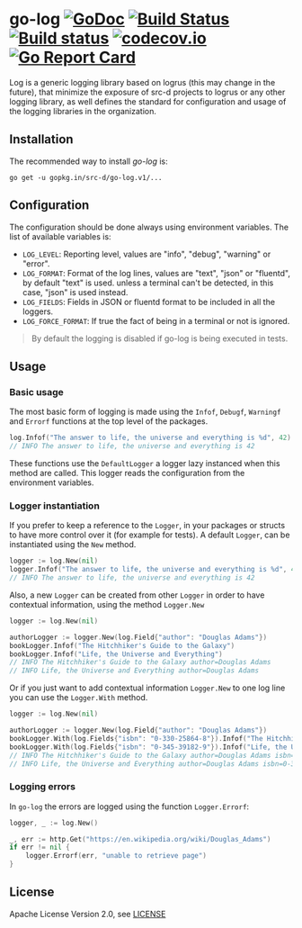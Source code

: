 # go-log [![GoDoc](https://godoc.org/gopkg.in/src-d/go-log.v1?status.svg)](https://godoc.org/github.com/src-d/go-log) [![Build Status](https://travis-ci.org/src-d/go-log.svg)](https://travis-ci.org/src-d/go-log) [![Build status](https://ci.appveyor.com/api/projects/status/15cdr1nk890qpk7g?svg=true)](https://ci.appveyor.com/project/mcuadros/go-log) [![codecov.io](https://codecov.io/github/src-d/go-log/coverage.svg)](https://codecov.io/github/src-d/go-log) [![Go Report Card](https://goreportcard.com/badge/github.com/src-d/go-log)](https://goreportcard.com/report/github.com/src-d/go-log)

Log is a generic logging library based on logrus (this may change in the
future), that minimize the exposure of src-d projects to logrus or any other
logging library, as well defines the standard for configuration and usage of the
logging libraries in the organization.

Installation
------------

The recommended way to install *go-log* is:

```
go get -u gopkg.in/src-d/go-log.v1/...
```

Configuration
-------------

The configuration should be done always using environment variables. The list
of available variables is:

- `LOG_LEVEL`: Reporting level, values are "info", "debug", "warning" or "error".
- `LOG_FORMAT`: Format of the log lines, values are "text", "json" or "fluentd", by default "text" is used. unless a terminal can't be detected, in this case, "json" is used instead.
- `LOG_FIELDS`: Fields in JSON or fluentd format to be included in all the loggers.
- `LOG_FORCE_FORMAT`: If true the fact of being in a terminal or not is ignored.

> By default the logging is disabled if go-log is being executed in tests.

Usage
-----

### Basic usage

The most basic form of logging is made using the `Infof`, `Debugf`, `Warningf`
and `Errorf` functions at the top level of the packages.

```go
log.Infof("The answer to life, the universe and everything is %d", 42)
// INFO The answer to life, the universe and everything is 42
```

These functions use the `DefaultLogger` a logger lazy instanced when this method
are called. This logger reads the configuration from the environment variables.

### Logger instantiation

If you prefer to keep a reference to the `Logger`, in your packages or structs
to have more control over it (for example for tests). A default `Logger`, can
be instantiated using the `New` method.

```go
logger := log.New(nil)
logger.Infof("The answer to life, the universe and everything is %d", 42)
// INFO The answer to life, the universe and everything is 42
```

Also, a new `Logger` can be created from other `Logger` in order to have
contextual information, using the method `Logger.New`

```go
logger := log.New(nil)

authorLogger := logger.New(log.Field{"author": "Douglas Adams"})
bookLogger.Infof("The Hitchhiker's Guide to the Galaxy")
bookLogger.Infof("Life, the Universe and Everything")
// INFO The Hitchhiker's Guide to the Galaxy author=Douglas Adams
// INFO Life, the Universe and Everything author=Douglas Adams
```

Or if you just want to add contextual information `Logger.New` to one log line
you can use the `Logger.With` method.

```go
logger := log.New(nil)

authorLogger := logger.New(log.Field{"author": "Douglas Adams"})
bookLogger.With(log.Fields{"isbn": "0-330-25864-8"}).Infof("The Hitchhiker's Guide to the Galaxy")
bookLogger.With(log.Fields{"isbn": "0-345-39182-9"}).Infof("Life, the Universe and Everything")
// INFO The Hitchhiker's Guide to the Galaxy author=Douglas Adams isbn=0-330-25864-8
// INFO Life, the Universe and Everything author=Douglas Adams isbn=0-345-39182-9
```

### Logging errors

In `go-log` the errors are logged using the function `Logger.Errorf`:

```go
logger, _ := log.New()

_, err := http.Get("https://en.wikipedia.org/wiki/Douglas_Adams")
if err != nil {
    logger.Errorf(err, "unable to retrieve page")
}
```

License
-------
Apache License Version 2.0, see [LICENSE](LICENSE)
